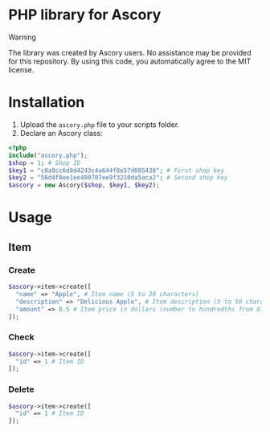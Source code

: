 # PHP library for Ascory
> [!WARNING]
> The library was created by Ascory users. No assistance may be provided for this repository. By using this code, you automatically agree to the MIT license.
# Installation
1. Upload the `ascory.php` file to your scripts folder.
2. Declare an Ascory class:
```php
<?php
include("ascory.php");
$shop = 1; # Shop ID
$key1 = "c0a9cc6d8d4243c4a644f8e57d085438"; # First shop key
$key2 = "56d4f8ee1ee480707ee9f3210da5aca2"; # Second shop key
$ascory = new Ascory($shop, $key1, $key2);
```
# Usage
## Item
### Create
```php
$ascory->item->create([
  "name" => "Apple", # Item name (5 to 30 characters)
  "description" => "Delicious Apple", # Item description (5 to 50 characters)
  "amount" => 0.5 # Item price in dollars (number to hundredths from 0.1 to 100)
]);
```
### Check
```php
$ascory->item->create([
  "id" => 1 # Item ID
]);
```
### Delete
```php
$ascory->item->create([
  "id" => 1 # Item ID
]);
```
